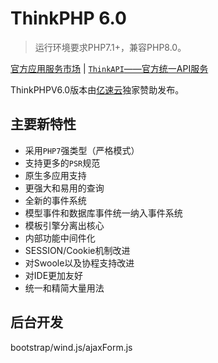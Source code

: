 ThinkPHP 6.0
===============

> 运行环境要求PHP7.1+，兼容PHP8.0。

[官方应用服务市场](https://market.topthink.com) | [`ThinkAPI`——官方统一API服务](https://docs.topthink.com/think-api)

ThinkPHPV6.0版本由[亿速云](https://www.yisu.com/)独家赞助发布。

## 主要新特性

* 采用`PHP7`强类型（严格模式）
* 支持更多的`PSR`规范
* 原生多应用支持
* 更强大和易用的查询
* 全新的事件系统
* 模型事件和数据库事件统一纳入事件系统
* 模板引擎分离出核心
* 内部功能中间件化
* SESSION/Cookie机制改进
* 对Swoole以及协程支持改进
* 对IDE更加友好
* 统一和精简大量用法

## 后台开发

bootstrap/wind.js/ajaxForm.js